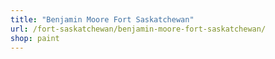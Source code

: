 ```yaml
---
title: "Benjamin Moore Fort Saskatchewan"
url: /fort-saskatchewan/benjamin-moore-fort-saskatchewan/
shop: paint
---
```

